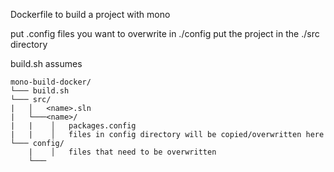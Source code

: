 Dockerfile to build a project with mono

put .config files you want to overwrite in ./config
put the project in the ./src directory

build.sh assumes

```
mono-build-docker/
└─── build.sh
└─── src/
|	│   <name>.sln    
|	└───<name>/
|	|    │   packages.config
|	|    │   files in config directory will be copied/overwritten here
└─── config/
	|    │   files that need to be overwritten
	└───
```
